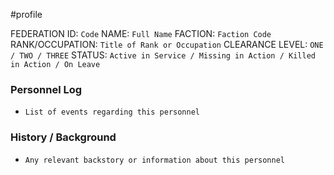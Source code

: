 #profile 

FEDERATION ID: `Code`
NAME: `Full Name`
FACTION: `Faction Code`
RANK/OCCUPATION: `Title of Rank or Occupation`
CLEARANCE LEVEL: `ONE / TWO / THREE`
STATUS: `Active in Service / Missing in Action / Killed in Action / On Leave`

### Personnel Log
- `List of events regarding this personnel`

### History / Background
- `Any relevant backstory or information about this personnel`

